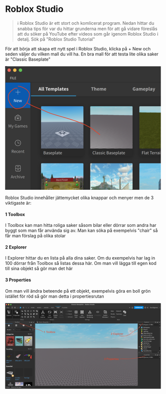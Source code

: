 # Roblox Studio


> ℹ️ Roblox Studio är ett stort och komlicerat program. Nedan hittar du snabba tips för var du hittar grunderna men för att gå vidare föreslås att du söker på YouTube efter videos som går igenom Roblox Studio i detalj. Sök på "Roblox Studio Tutorial"




För att börja att skapa ett nytt spel i Roblox Studio, klicka på + New och seden väljer du vilken mall du vill ha. En bra mall för att testa lite olika saker är "Classic Baseplate"

![](../resources/images/rbstudio1.png)

Roblox Studio innehåller jättemycket olika knappar och menyer men de 3 viktigaste är:

#### 1 Toolbox
I Toolbox kan man hitta roliga saker såsom bilar eller dörrar som andra har byggt som man får använda sig av. Man kan söka på exempelvis "chair" så får man förslag på olika stolar

#### 2 Explorer
I Explorer hittar du en lista på alla dina saker. Om du exempelvis har lag in 100 dörrar från Toolbox så listas dessa här. Om man vill lägga till egen kod till sina objekt så gör man det här

#### 3 Properties
Om man vill ändra beteende på ett objekt, exempelvis göra en boll grön istället för röd så gör man detta i propertiesrutan

![](../resources/images/rbstudio2.png)